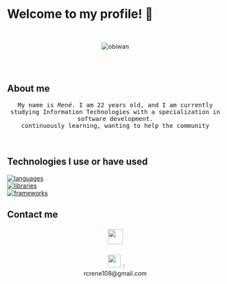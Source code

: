 # Welcome to my profile! 👋
</br>
<p align="center">
  <img src="https://media.tenor.com/EJ5ezT8nTdoAAAAC/hello-there-obi-wan.gif" alt="obiwan">
</p>
<br/>
<br/>

## About me 

<p align="center" >
  <samp>
    My name is <em>René</em>. I am 22 years old, and I am currently studying Information Technologies with a specialization in software development.
      </br>
continuously learning, wanting to help the community
  </samp>
  <br/>
  <br/>
  <br/>
</p>

## Technologies I use or have used
<p align="center">
  
  [![languages](https://skillicons.dev/icons?i=php,java,js,py&theme=light)](https://skillicons.dev)<br />
  [![libraries](https://skillicons.dev/icons?i=html,css,mysql,bootstrap&theme=light)](https://skillicons.dev)<br />
  [![frameworks](https://skillicons.dev/icons?i=flask,linux,git,figma&theme=light)](https://skillicons.dev)<br />
 

</p>

## Contact me
<p align="center">
 
  <a href="https://www.linkedin.com/in/rene-ramos-90a03b208/">
    <img src="https://img.icons8.com/?size=64&id=44019&format=png" height="35px" style="margin: 5px;" />
  </a>
 
</p>
<p align="center">
<img src="https://img.icons8.com/?size=48&id=qyRpAggnV0zH&format=png" height="30px" style="margin: 5px;" />: <br />
  rcrene108@gmail.com
</p>
